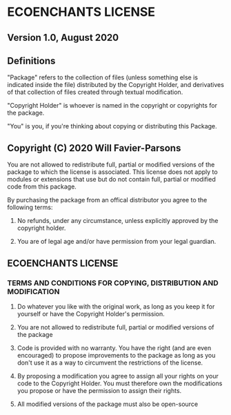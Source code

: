# ECOENCHANTS LICENSE


## Version 1.0, August 2020


## Definitions

"Package" refers to the collection of files (unless something else is indicated inside the file) distributed
by the Copyright Holder, and derivatives of that collection of files created through textual modification.

"Copyright Holder" is whoever is named in the copyright or copyrights for the package.

"You" is you, if you're thinking about copying or distributing this Package.


## Copyright (C) 2020 Will Favier-Parsons

You are not allowed to redistribute full, partial or modified versions of the package to which the license 
is associated. This license does not apply to modules or extensions that use but do not contain full, 
partial or modified code from this package.

By purchasing the package from an offical distributor you agree to the following terms:

1. No refunds, under any circumstance, unless explicitly approved by the copyright holder.

2. You are of legal age and/or have permission from your legal guardian.


## ECOENCHANTS LICENSE
### TERMS AND CONDITIONS FOR COPYING, DISTRIBUTION AND MODIFICATION

1. Do whatever you like with the original work, as long as you keep it for yourself or have the Copyright
Holder's permission.

2. You are not allowed to redistribute full, partial or modified versions of the package

3. Code is provided with no warranty. You have the right (and are even encouraged) to propose improvements
to the package as long as you don't use it as a way to circumvent the restrictions of the license.

4. By proposing a modification you agree to assign all your rights on your code to the Copyright Holder.
You must therefore own the modifications you propose or have the permission to assign their rights.

5. All modified versions of the package must also be open-source